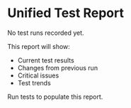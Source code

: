 # Unified Test Report

No test runs recorded yet.

This report will show:
- Current test results
- Changes from previous run
- Critical issues
- Test trends

Run tests to populate this report.
